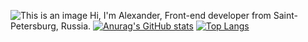 ![This is an image](https://ibb.co/whn9bM9)
Hi, I'm Alexander, Front-end developer from Saint-Petersburg, Russia.
[![Anurag's GitHub stats](https://github-readme-stats.vercel.app/api?username=Hittau)](https://github.com/Hittau/github-readme-stats) [![Top Langs](https://github-readme-stats.vercel.app/api/top-langs/?username=Hittau&layout=compact)](https://github.com/Hittau/github-readme-stats)
